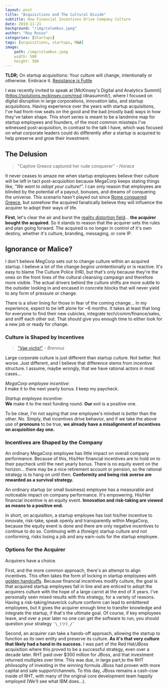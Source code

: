 ```yaml
---
layout: post
title: "Acquisitions and The Cultural Divide"
subtitle: How Financial Incentives Drive Company Culture
date: 2019-11-21
background: "/img/columbus.jpeg"
author: "Roy Russo"
categories: [Startups]
tags: [acquisitions, startups, M&A]
image:
    path: /img/columbus.jpeg
    width: 500
    height: 500
---
```


**TLDR;** On startup acquisitions: Your culture will change, intentionally or otherwise. Embrace it. [Resistance is Futile
](https://en.wikipedia.org/wiki/Borg) 

I was recently invited to speak at [McKinsey's Digital and Analytics Summit](https://solutions.mckinsey.com/msd
/dnasummit/), where I focused on digital disruption in large corporations, innovation labs, and startup acquisitions. 
Having experience over the years with startup acquisitions, I've had front-row seats on the good and the 
  bad (mostly bad) ways in how they've taken shape. This short series is
   meant to be a landmine map for startup employees and founders, of the most common missteps I've
 witnessed post-acquisition, in contrast to the talk I have, which was focused on what corporate leaders could do
  differently after a startup is acquired to help preserve and grow their investment.
  
The Delusion
------------

> "Captive Greece captured her rude conqueror" - _Horace_

It never ceases to amaze me when startup employees believe their culture will be left in tact post-acquisition
 because MegaCorp keeps stating things like, _"We want to adopt your culture!"_.  I can only reason that employees are
  blinded by the potential of a payout, bonuses, and dreams of conquering the universe. This scenario hasn't played
   out since [Rome conquered Greece](https://en.wikipedia.org/wiki/Greece_in_the_Roman_era), but somehow the acquired
    fanatically believe they will influence the acquirer to adopt their ways of life.

**First**, let's clear the air and burst the [reality distortion field](https://en.wikipedia.org/wiki/Reality_distortion_field)... **the acquirer bought the acquired**. So it stands to reason that the acquirer sets the
  rules and plan going forward. The acquired is no longer in control of it's own destiny, whether it's culture, branding, messaging, or core IP. 

Ignorance or Malice?
--------------------  

I don't believe MegCorp sets out to change culture within an acquired startup. I believe a lot of the change _begins_ unintentionally or
 is reactive. It's easy to blame The Culture Police (HR), but that's only because they're the ones on the front lines of the cultural cleansing campaign
   and therefore more visible. The actual drivers behind the culture shifts are more subtle to the outsider looking in and encased in concrete blocks that will never yield to any form of pressure or change.
    
There is a silver lining for those in fear of the coming change... In my experience, expect to be left alone for ~6 months. It takes at least that long for everyone to find their
 new cubicles, integrate tech/comm/finance/sales, and sniff each other out. That should give you enough time to either look for a new job or ready for change. 
  
### Culture is Shaped by Incentives

>["Vae victis!"](https://en.wikipedia.org/wiki/Vae_victis) - _Brennus_

Large corporate culture is just different than startup culture. Not better. Not worse. Just different, and I believe
 that difference stems from incentive structure. I assume, maybe wrongly, that we have rational actors in most cases...

_MegaCorp employee incentive:_  
**I** make it to the next yearly bonus. **I** keep my paycheck. 
     
_Startup employee incentive:_  
**We** make it to the next funding round. **Our** exit is a positive one. 

To be clear, I'm not saying that one employee's mindset is _better_ than the other. No. Simply, that incentives drive
 behavior, and if we take the above use of **pronouns** to be true, **we already have a misalignment of incentives on
  acquisition day one.**

### Incentives are Shaped by the Company 
 
An ordinary MegaCorp employee
 has little impact on overall company performance. Because of this, His/Her financial incentives are to hold on to their
  paycheck until the next yearly bonus. There is no equity event on the horizon... there may be a nice retirement account or pension, so the rational strategy is to hang on until then. 
  **Conformity and being risk averse are rewarded as a survival strategy.**   

An ordinary startup (or small business) employee has a measurable and noticeable impact on company performance. It's
 empowering.  His/Her financial incentive is an equity event. **Innovation and risk-taking are viewed as means to a positive end.**

In short, on acquisition, a startup employee has lost his/her incentive to innovate, risk-take, speak openly and transparently within MegaCorp, 
because the equity event is done and there are only negative incentives to continue to do so. Continuing with a (foreign) startup culture and not conforming, risks losing a job and any earn-outs for the startup employee.

### Options for the Acquirer

Acquirers have a choice. 

First, and the more common approach, there's an attempt to align incentives. This often takes the form of locking in startup employees with [golden handcuffs](https://www.investopedia.com/terms/g/goldenhandcuffs.asp). 
Because financial incentives modify culture, the goal is that acquired startup employees fall in line and are enticed to adopt the acquirers culture with the hope of a large carrot at the end of X years.
I've personally seen mixed results with this strategy, for a variety of reasons. Having a risk-taking/maverick culture conform can lead to embittered employees, but it gives the acquirer enough time to transfer 
knowledge and integrate the startup, if that's the ultimate goal. Of course, if key employees leave, and over a year later no one can get the software to run, you should question your strategy `¯\_(ツ)_/¯`

Second, an acquirer can take a hands-off approach, allowing the startup to function as its own entity and preserve its culture. **As it's that very culture that likely had a hand in its success.** 
I was part of the Red Hat/JBoss acquisition where this proved to be a successful strategy, even over a decade later. RHT paid over $300 million for JBoss, and that investment returned multiples over time. 
This was due, in large part,to the RHT philosophy of investing in the winning formula JBoss had proven with more capital and sale support/channels. To this day, JBoss remains a cash-cow inside of RHT, with many of the 
original core development team happily employed (We'll see what IBM does...). 

 
